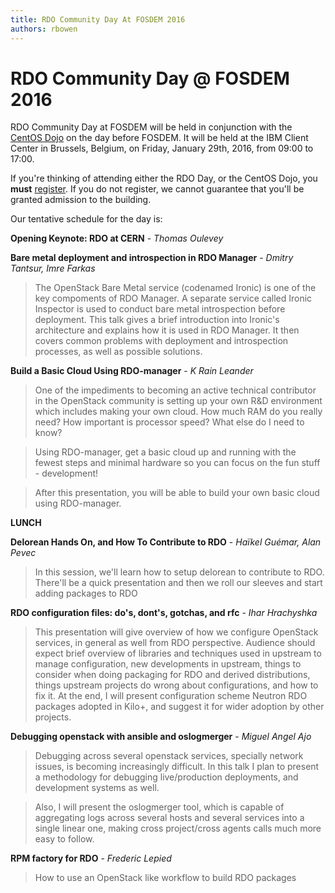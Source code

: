 ```yaml
---
title: RDO Community Day At FOSDEM 2016
authors: rbowen
---
```


# RDO Community Day @ FOSDEM 2016

RDO Community Day at FOSDEM will be held in conjunction with the [CentOS
Dojo](https://wiki.centos.org/Events/Dojo/Brussels2016) on the day 
before FOSDEM. It will be held at the IBM Client Center in Brussels, 
Belgium, on Friday, January 29th, 2016, from 09:00 to 17:00.


If you're thinking of attending either the RDO Day, or the CentOS Dojo, 
you **must** [register](https://www.eventbrite.co.uk/e/centos-dojo-brussels-belgium-jan-29th-2016-tickets-19589843750). If you do not register,
we cannot guarantee that you'll be granted admission to the building.

Our tentative schedule for the day is:

**Opening Keynote: RDO at CERN**  - *Thomas Oulevey*

**Bare metal deployment and introspection in RDO Manager** -
*Dmitry Tantsur, Imre Farkas*

> The OpenStack Bare Metal service (codenamed Ironic) is one of the key compoments of RDO Manager. A separate service called Ironic Inspector is used to conduct bare metal introspection before deployment. This talk gives a brief introduction into Ironic's architecture and explains how it is used in RDO Manager. It then covers common problems with deployment and introspection processes, as well as possible solutions.

**Build a Basic Cloud Using RDO-manager** -
*K Rain Leander*

> One of the impediments to becoming an active technical contributor in the OpenStack community is setting up your own R&D environment which includes making your own cloud.  How much RAM do you really need? How important is processor speed?  What else do I need to know?

> Using RDO-manager, get a basic cloud up and running with the fewest steps and minimal hardware so you can focus on the fun stuff - development!

> After this presentation, you will be able to build your own basic cloud using RDO-manager.


**LUNCH**


**Delorean Hands On, and How To Contribute to RDO** - 
*Haïkel Guémar, Alan Pevec*

>In this session, we'll learn how to setup delorean to contribute to RDO. There'll be a quick presentation and then we roll our sleeves and start adding packages to RDO


**RDO configuration files: do's, dont's, gotchas, and rfc** -
*Ihar Hrachyshka*

> This presentation will give overview of how we configure OpenStack services, in general as well from RDO perspective. Audience should expect brief overview of libraries and techniques used in upstream to manage configuration, new developments in upstream, things to consider when doing packaging for RDO and derived distributions, things upstream projects do wrong about configurations, and how to fix it. At the end, I will present configuration scheme Neutron RDO packages adopted in Kilo+, and suggest it for wider adoption by other projects.

**Debugging openstack with ansible and oslogmerger** -
*Miguel Angel Ajo*

> Debugging across several openstack services, specially network issues, is becoming increasingly difficult. In this talk I plan to present a methodology for debugging live/production deployments, and development systems as well.

> Also, I will present the oslogmerger tool, which is capable of aggregating logs across several hosts and several services into a single linear one, making cross project/cross agents calls much more easy to follow.

**RPM factory for RDO** -
*Frederic Lepied*

> How to use an OpenStack like workflow to build RDO packages


